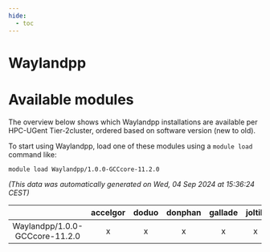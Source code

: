 ```yaml
---
hide:
  - toc
---
```


Waylandpp
=========

# Available modules


The overview below shows which Waylandpp installations are available per HPC-UGent Tier-2cluster, ordered based on software version (new to old).

To start using Waylandpp, load one of these modules using a `module load` command like:

```shell
module load Waylandpp/1.0.0-GCCcore-11.2.0
```

*(This data was automatically generated on Wed, 04 Sep 2024 at 15:36:24 CEST)*  

| |accelgor|doduo|donphan|gallade|joltik|shinx|skitty|
| :---: | :---: | :---: | :---: | :---: | :---: | :---: | :---: |
|Waylandpp/1.0.0-GCCcore-11.2.0|x|x|x|x|x|-|x|
